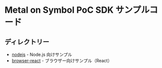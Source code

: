 # Metal on Symbol PoC SDK サンプルコード

## ディレクトリー

- [nodejs](./nodejs) - Node.js 向けサンプル
- [browser-react](./browser-react) - ブラウザー向けサンプル（React）

